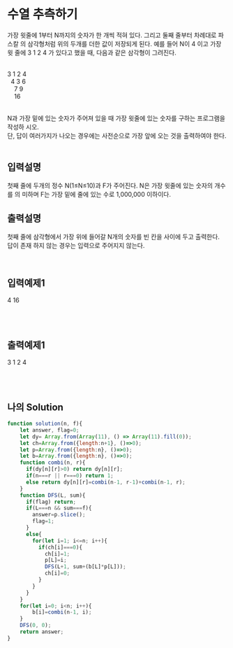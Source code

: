 # 수열 추측하기
가장 윗줄에 1부터 N까지의 숫자가 한 개씩 적혀 있다. 그리고 둘째 줄부터 차례대로 파스칼
의 삼각형처럼 위의 두개를 더한 값이 저장되게 된다. 예를 들어 N이 4 이고 가장 윗 줄에 3 1 2 4 가 있다고 했을 때, 다음과 같은 삼각형이 그려진다.
<br/>
<br/>

3  1  2  4<br/>
&nbsp;&nbsp;4  3  6<br/>
&nbsp;&nbsp;&nbsp;&nbsp;7 9<br/>
&nbsp;&nbsp;&nbsp;&nbsp;16<br/>

<br/>
N과 가장 밑에 있는 숫자가 주어져 있을 때 가장 윗줄에 있는 숫자를 구하는 프로그램을 작성하
시오. <br/>
단, 답이 여러가지가 나오는 경우에는 사전순으로 가장 앞에 오는 것을 출력하여야 한다.

<br/>
<br/>


## 입력설명
첫째 줄에 두개의 정수 N(1≤N≤10)과 F가 주어진다. N은 가장 윗줄에 있는 숫자의 개수를 의
미하며 F는 가장 밑에 줄에 있는 수로 1,000,000 이하이다.

## 출력설명
첫째 줄에 삼각형에서 가장 위에 들어갈 N개의 숫자를 빈 칸을 사이에 두고 출력한다. <br/>답이 존재
하지 않는 경우는 입력으로 주어지지 않는다.

<br/>

## 입력예제1
4 16

<br/>
<br/>

## 출력예제1
3 1 2 4

<br/>
<br/>

## 나의 Solution

```javascript
function solution(n, f){         
    let answer, flag=0;
    let dy= Array.from(Array(11), () => Array(11).fill(0));
    let ch=Array.from({length:n+1}, ()=>0);
    let p=Array.from({length:n}, ()=>0);
    let b=Array.from({length:n}, ()=>0);
    function combi(n, r){
      if(dy[n][r]>0) return dy[n][r];
      if(n===r || r===0) return 1;
      else return dy[n][r]=combi(n-1, r-1)+combi(n-1, r);
    }
    function DFS(L, sum){
      if(flag) return;
      if(L===n && sum===f){
        answer=p.slice();
        flag=1;
      }
      else{
        for(let i=1; i<=n; i++){
          if(ch[i]===0){
            ch[i]=1;
            p[L]=i;
            DFS(L+1, sum+(b[L]*p[L]));
            ch[i]=0;
          }
        }
      }
    }
    for(let i=0; i<n; i++){
        b[i]=combi(n-1, i);
    }
    DFS(0, 0);
    return answer;
}
```
